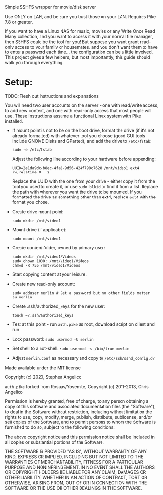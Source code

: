 Simple SSHFS wrapper for movie/disk server

Use ONLY on LAN, and be sure you trust those on your LAN.
Requires Pike 7.8 or greater.

If you want to have a Linux NAS for music, movies or any Write Once Read Many
collection, and you want to access it with your normal file manager, then SSHFS
could be the tool for you! But suppose you want grant read-only access to your
family or housemates, and you don't want them to have to enter a password each
time... the configuration can be a little involved. This project gives a few
helpers, but most importantly, this guide should walk you through everything.

Setup:
======

TODO: Flesh out instructions and explanations

You will need two user accounts on the server - one with read/write access, to
add new content, and one with read-only access that most people will use.
These instructions assume a functional Linux system with Pike installed.

- If mount point is not to be on the boot drive, format the drive (if it's not
  already formatted) with whatever tool you choose (good GUI tools include GNOME
  Disks and GParted), and add the drive to `/etc/fstab`:
  
  ```
  sudo -e /etc/fstab
  ```
  
  Adjust the following line according to your hardware before appending:
  
  ```
  UUID=2e1da9dc-b8ec-4fa2-9d56-424f798c7628	/mnt/video1	ext4	rw,relatime	0	2
  ```
  
  Replace the UUID with the one from your drive - either copy it from the tool
  you used to create it, or use `sudo blkid` to find it from a list.
  Replace the path with wherever you want the drive to be mounted.
  If you formatted the drive as something other than ext4, replace `ext4` with
  the format you chose.
  
- Create drive mount point:
  
  ```
  sudo mkdir /mnt/video1
  ```
  
- Mount drive (if applicable):

  ```
  sudo mount /mnt/video1
  ```
  
- Create content folder, owned by primary user:
  
  ```
  sudo mkdir /mnt/video1/Videos
  sudo chown 1000: /mnt/video1/Videos
  chmod -R 755 /mnt/video1/Videos
  ```
  
- Start copying content at your leisure.
  
- Create new read-only account:

  ```
  sudo adduser merlin # Set a password but no other fields matter
  su merlin
  ```

- Create .ssh/authorized_keys for the new user:

  ```
  touch ~/.ssh/authorized_keys
  ```

- Test at this point - run `auth.pike` as root, download script on client and run
- Lock password: `sudo usermod -U merlin`
- Set shell to a not-shell: `sudo usermod -s /bin/true merlin`
- Adjust `merlin.conf` as necessary and copy to `/etc/ssh/sshd_config.d/`

Made available under the MIT license.

Copyright (c) 2020, Stephen Angelico

`auth.pike` forked from Rosuav/Yosemite, Copyright (c) 2011-2013, Chris Angelico

Permission is hereby granted, free of charge, to any person obtaining a copy of 
this software and associated documentation files (the "Software"), to deal in 
the Software without restriction, including without limitation the rights to 
use, copy, modify, merge, publish, distribute, sublicense, and/or sell copies 
of the Software, and to permit persons to whom the Software is furnished to do 
so, subject to the following conditions:

The above copyright notice and this permission notice shall be included in all 
copies or substantial portions of the Software.

THE SOFTWARE IS PROVIDED "AS IS", WITHOUT WARRANTY OF ANY KIND, EXPRESS OR 
IMPLIED, INCLUDING BUT NOT LIMITED TO THE WARRANTIES OF MERCHANTABILITY, 
FITNESS FOR A PARTICULAR PURPOSE AND NONINFRINGEMENT. IN NO EVENT SHALL THE 
AUTHORS OR COPYRIGHT HOLDERS BE LIABLE FOR ANY CLAIM, DAMAGES OR OTHER 
LIABILITY, WHETHER IN AN ACTION OF CONTRACT, TORT OR OTHERWISE, ARISING FROM, 
OUT OF OR IN CONNECTION WITH THE SOFTWARE OR THE USE OR OTHER DEALINGS IN THE 
SOFTWARE.

